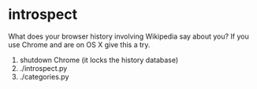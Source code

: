introspect
==========

What does your browser history involving Wikipedia say about you? If you 
use Chrome and are on OS X give this a try.

1. shutdown Chrome (it locks the history database)
1. ./introspect.py
1. ./categories.py
